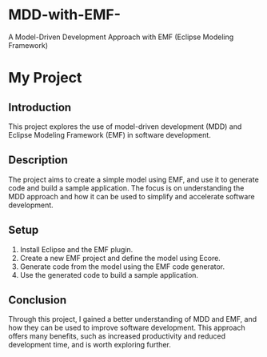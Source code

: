 # MDD-with-EMF-
A Model-Driven Development Approach with EMF (Eclipse Modeling Framework)

# My Project

## Introduction

This project explores the use of model-driven development (MDD) and Eclipse Modeling Framework (EMF) in software development.

## Description

The project aims to create a simple model using EMF, and use it to generate code and build a sample application. The focus is on understanding the MDD approach and how it can be used to simplify and accelerate software development.

## Setup

1. Install Eclipse and the EMF plugin.
2. Create a new EMF project and define the model using Ecore.
3. Generate code from the model using the EMF code generator.
4. Use the generated code to build a sample application.

## Conclusion

Through this project, I gained a better understanding of MDD and EMF, and how they can be used to improve software development. This approach offers many benefits, such as increased productivity and reduced development time, and is worth exploring further.

